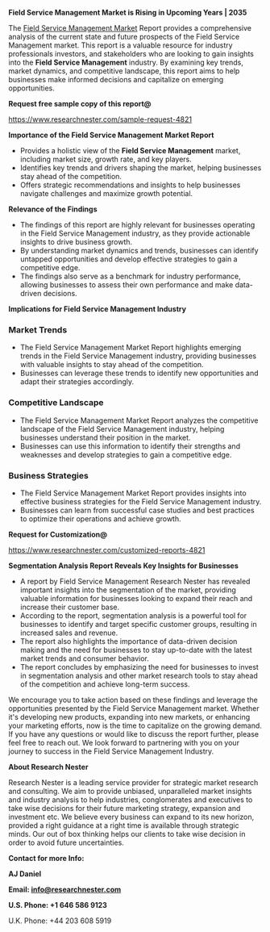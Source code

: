 ﻿<a name="_hlk168570615"></a><a name="_hlk168498031"></a>**Field Service Management Market is Rising in Upcoming Years | 2035**

The [Field Service Management Market](https://www.researchnester.com/reports/field-service-management-market/4821) Report provides a comprehensive analysis of the current state and future prospects of the Field Service Management market. This report is a valuable resource for industry professionals investors, and stakeholders who are looking to gain insights into the **Field Service Management** industry. By examining key trends, market dynamics, and competitive landscape, this report aims to help businesses make informed decisions and capitalize on emerging opportunities.

**Request free sample copy of this report@**

<https://www.researchnester.com/sample-request-4821> 

**Importance of the Field Service Management Market Report**

- Provides a holistic view of the **Field Service Management** market, including market size, growth rate, and key players.
- Identifies key trends and drivers shaping the market, helping businesses stay ahead of the competition.
- Offers strategic recommendations and insights to help businesses navigate challenges and maximize growth potential.

**Relevance of the Findings**

- The findings of this report are highly relevant for businesses operating in the Field Service Management industry, as they provide actionable insights to drive business growth.
- By understanding market dynamics and trends, businesses can identify untapped opportunities and develop effective strategies to gain a competitive edge.
- The findings also serve as a benchmark for industry performance, allowing businesses to assess their own performance and make data-driven decisions.

**Implications for Field Service Management Industry**
### **Market Trends**
- The Field Service Management Market Report highlights emerging trends in the Field Service Management industry, providing businesses with valuable insights to stay ahead of the competition.
- Businesses can leverage these trends to identify new opportunities and adapt their strategies accordingly.
### **Competitive Landscape**
- The Field Service Management Market Report analyzes the competitive landscape of the Field Service Management industry, helping businesses understand their position in the market.
- Businesses can use this information to identify their strengths and weaknesses and develop strategies to gain a competitive edge.
### **Business Strategies**
- The Field Service Management Market Report provides insights into effective business strategies for the Field Service Management industry.
- Businesses can learn from successful case studies and best practices to optimize their operations and achieve growth.

**Request for Customization@**

<https://www.researchnester.com/customized-reports-4821> 

**Segmentation Analysis Report Reveals Key Insights for Businesses**

- A report by Field Service Management Research Nester has revealed important insights into the segmentation of the market, providing valuable information for businesses looking to expand their reach and increase their customer base.
- According to the report, segmentation analysis is a powerful tool for businesses to identify and target specific customer groups, resulting in increased sales and revenue.
- The report also highlights the importance of data-driven decision making and the need for businesses to stay up-to-date with the latest market trends and consumer behavior.
- The report concludes by emphasizing the need for businesses to invest in segmentation analysis and other market research tools to stay ahead of the competition and achieve long-term success.

We encourage you to take action based on these findings and leverage the opportunities presented by the Field Service Management market. Whether it's developing new products, expanding into new markets, or enhancing your marketing efforts, now is the time to capitalize on the growing demand. If you have any questions or would like to discuss the report further, please feel free to reach out. We look forward to partnering with you on your journey to success in the Field Service Management Industry.

**About Research Nester**

Research Nester is a leading service provider for strategic market research and consulting. We aim to provide unbiased, unparalleled market insights and industry analysis to help industries, conglomerates and executives to take wise decisions for their future marketing strategy, expansion and investment etc. We believe every business can expand to its new horizon, provided a right guidance at a right time is available through strategic minds. Our out of box thinking helps our clients to take wise decision in order to avoid future uncertainties.

**Contact for more Info:**

**AJ Daniel**

**Email: info@researchnester.com**

**U.S. Phone: +1 646 586 9123**

U.K. Phone: +44 203 608 5919



